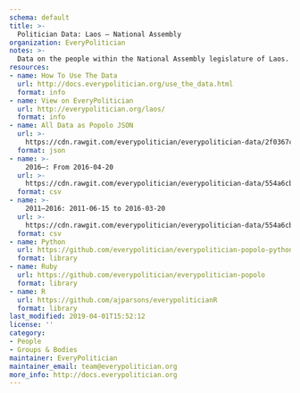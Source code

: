 ```yaml
---
schema: default
title: >-
  Politician Data: Laos — National Assembly
organization: EveryPolitician
notes: >-
  Data on the people within the National Assembly legislature of Laos.
resources:
- name: How To Use The Data
  url: http://docs.everypolitician.org/use_the_data.html
  format: info
- name: View on EveryPolitician
  url: http://everypolitician.org/laos/
  format: info
- name: All Data as Popolo JSON
  url: >-
    https://cdn.rawgit.com/everypolitician/everypolitician-data/2f0367cc4e76a15ef8dec3d612a90d2f51e3ec1b/data/Laos/Assembly/ep-popolo-v1.0.json
  format: json
- name: >-
    2016–: From 2016-04-20
  url: >-
    https://cdn.rawgit.com/everypolitician/everypolitician-data/554a6cb306153130ac5558e4c015471d63e57cb7/data/Laos/Assembly/term-2016.csv
  format: csv
- name: >-
    2011–2016: 2011-06-15 to 2016-03-20
  url: >-
    https://cdn.rawgit.com/everypolitician/everypolitician-data/554a6cb306153130ac5558e4c015471d63e57cb7/data/Laos/Assembly/term-2011.csv
  format: csv
- name: Python
  url: https://github.com/everypolitician/everypolitician-popolo-python
  format: library
- name: Ruby
  url: https://github.com/everypolitician/everypolitician-popolo
  format: library
- name: R
  url: https://github.com/ajparsons/everypoliticianR
  format: library
last_modified: 2019-04-01T15:52:12
license: ''
category:
- People
- Groups & Bodies
maintainer: EveryPolitician
maintainer_email: team@everypolitician.org
more_info: http://docs.everypolitician.org
---
```

